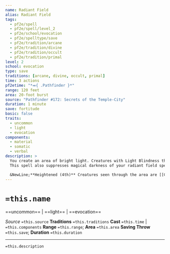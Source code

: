 ```yaml
---
name: Radiant Field
alias: Radiant Field
tags:
  - pf2e/spell
  - pf2e/spell/level_2
  - pf2e/school/evocation
  - pf2e/spelltype/save
  - pf2e/tradition/arcane
  - pf2e/tradition/divine
  - pf2e/tradition/occult
  - pf2e/tradition/primal
level: 2
school: evocation
type: save
traditions: [arcane, divine, occult, primal]
time: 3 actions
pf2etime: "*⬽{ .Pathfinder }*"
range: 120 feet
area: 20-foot burst
source: "Pathfinder #172: Secrets of the Temple-City"
duration: 1 minute
save: fortitude
basic: false
traits:
  - uncommon
  - light
  - evocation
components:
  - material
  - somatic
  - verbal
description: >
  You create an area of bright light. Creatures with Light Blindness that are [[Blinded]] by radiant field and remain in the area must attempt a Fortitude save at the start of their turns. On a failure, a creature remains blinded for 1 round; this is an incapacitation effect.
  This spell also suppresses magical darkness of your radiant field spell's level or lower.

  &NewLine;**Heightened (4th)** Creatures seen through the area are [[Concealed]] to creatures with light blindness, even those that are outside the area.
---
```

# `=this.name`
==uncommon== | ==light== | ==evocation==

*Source* `=this.source`
**Traditions** `=this.traditions`
**Cast** `=this.time` | `=this.components`
**Range** `=this.range`; **Area** `=this.area`
**Saving Throw** `=this.save`; **Duration** `=this.duration`

***
`=this.description`